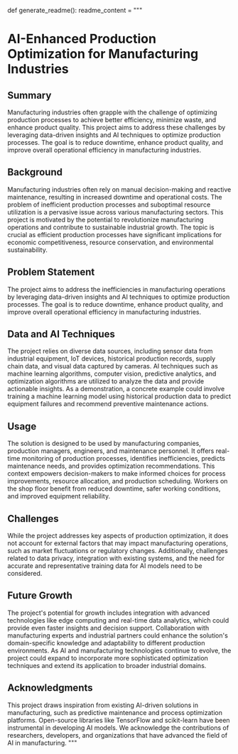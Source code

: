 def generate_readme():
    readme_content = """
# AI-Enhanced Production Optimization for Manufacturing Industries

## Summary

Manufacturing industries often grapple with the challenge of optimizing production processes to achieve better efficiency, minimize waste, and enhance product quality. This project aims to address these challenges by leveraging data-driven insights and AI techniques to optimize production processes. The goal is to reduce downtime, enhance product quality, and improve overall operational efficiency in manufacturing industries.

## Background

Manufacturing industries often rely on manual decision-making and reactive maintenance, resulting in increased downtime and operational costs. The problem of inefficient production processes and suboptimal resource utilization is a pervasive issue across various manufacturing sectors. This project is motivated by the potential to revolutionize manufacturing operations and contribute to sustainable industrial growth. The topic is crucial as efficient production processes have significant implications for economic competitiveness, resource conservation, and environmental sustainability.

## Problem Statement

The project aims to address the inefficiencies in manufacturing operations by leveraging data-driven insights and AI techniques to optimize production processes. The goal is to reduce downtime, enhance product quality, and improve overall operational efficiency in manufacturing industries.

## Data and AI Techniques

The project relies on diverse data sources, including sensor data from industrial equipment, IoT devices, historical production records, supply chain data, and visual data captured by cameras. AI techniques such as machine learning algorithms, computer vision, predictive analytics, and optimization algorithms are utilized to analyze the data and provide actionable insights. As a demonstration, a concrete example could involve training a machine learning model using historical production data to predict equipment failures and recommend preventive maintenance actions.

## Usage

The solution is designed to be used by manufacturing companies, production managers, engineers, and maintenance personnel. It offers real-time monitoring of production processes, identifies inefficiencies, predicts maintenance needs, and provides optimization recommendations. This context empowers decision-makers to make informed choices for process improvements, resource allocation, and production scheduling. Workers on the shop floor benefit from reduced downtime, safer working conditions, and improved equipment reliability.

## Challenges

While the project addresses key aspects of production optimization, it does not account for external factors that may impact manufacturing operations, such as market fluctuations or regulatory changes. Additionally, challenges related to data privacy, integration with existing systems, and the need for accurate and representative training data for AI models need to be considered.

## Future Growth

The project's potential for growth includes integration with advanced technologies like edge computing and real-time data analytics, which could provide even faster insights and decision support. Collaboration with manufacturing experts and industrial partners could enhance the solution's domain-specific knowledge and adaptability to different production environments. As AI and manufacturing technologies continue to evolve, the project could expand to incorporate more sophisticated optimization techniques and extend its application to broader industrial domains.

## Acknowledgments

This project draws inspiration from existing AI-driven solutions in manufacturing, such as predictive maintenance and process optimization platforms. Open-source libraries like TensorFlow and scikit-learn have been instrumental in developing AI models. We acknowledge the contributions of researchers, developers, and organizations that have advanced the field of AI in manufacturing.
"""


